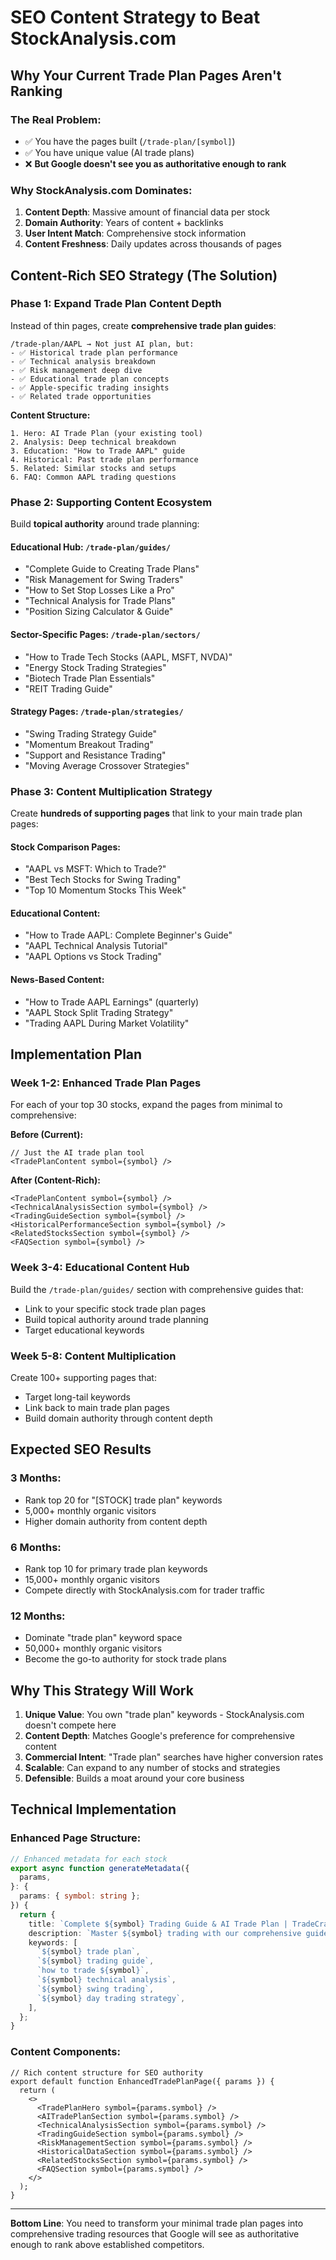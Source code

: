 # SEO Content Strategy to Beat StockAnalysis.com

## Why Your Current Trade Plan Pages Aren't Ranking

### **The Real Problem:**

- ✅ You have the pages built (`/trade-plan/[symbol]`)
- ✅ You have unique value (AI trade plans)
- ❌ **But Google doesn't see you as authoritative enough to rank**

### **Why StockAnalysis.com Dominates:**

1. **Content Depth**: Massive amount of financial data per stock
2. **Domain Authority**: Years of content + backlinks
3. **User Intent Match**: Comprehensive stock information
4. **Content Freshness**: Daily updates across thousands of pages

## Content-Rich SEO Strategy (The Solution)

### **Phase 1: Expand Trade Plan Content Depth**

Instead of thin pages, create **comprehensive trade plan guides**:

```
/trade-plan/AAPL → Not just AI plan, but:
- ✅ Historical trade plan performance
- ✅ Technical analysis breakdown
- ✅ Risk management deep dive
- ✅ Educational trade plan concepts
- ✅ Apple-specific trading insights
- ✅ Related trade opportunities
```

**Content Structure:**

```
1. Hero: AI Trade Plan (your existing tool)
2. Analysis: Deep technical breakdown
3. Education: "How to Trade AAPL" guide
4. Historical: Past trade plan performance
5. Related: Similar stocks and setups
6. FAQ: Common AAPL trading questions
```

### **Phase 2: Supporting Content Ecosystem**

Build **topical authority** around trade planning:

#### **Educational Hub: `/trade-plan/guides/`**

- "Complete Guide to Creating Trade Plans"
- "Risk Management for Swing Traders"
- "How to Set Stop Losses Like a Pro"
- "Technical Analysis for Trade Plans"
- "Position Sizing Calculator & Guide"

#### **Sector-Specific Pages: `/trade-plan/sectors/`**

- "How to Trade Tech Stocks (AAPL, MSFT, NVDA)"
- "Energy Stock Trading Strategies"
- "Biotech Trade Plan Essentials"
- "REIT Trading Guide"

#### **Strategy Pages: `/trade-plan/strategies/`**

- "Swing Trading Strategy Guide"
- "Momentum Breakout Trading"
- "Support and Resistance Trading"
- "Moving Average Crossover Strategies"

### **Phase 3: Content Multiplication Strategy**

Create **hundreds of supporting pages** that link to your main trade plan pages:

#### **Stock Comparison Pages:**

- "AAPL vs MSFT: Which to Trade?"
- "Best Tech Stocks for Swing Trading"
- "Top 10 Momentum Stocks This Week"

#### **Educational Content:**

- "How to Trade AAPL: Complete Beginner's Guide"
- "AAPL Technical Analysis Tutorial"
- "AAPL Options vs Stock Trading"

#### **News-Based Content:**

- "How to Trade AAPL Earnings" (quarterly)
- "AAPL Stock Split Trading Strategy"
- "Trading AAPL During Market Volatility"

## Implementation Plan

### **Week 1-2: Enhanced Trade Plan Pages**

For each of your top 30 stocks, expand the pages from minimal to comprehensive:

**Before (Current):**

```tsx
// Just the AI trade plan tool
<TradePlanContent symbol={symbol} />
```

**After (Content-Rich):**

```tsx
<TradePlanContent symbol={symbol} />
<TechnicalAnalysisSection symbol={symbol} />
<TradingGuideSection symbol={symbol} />
<HistoricalPerformanceSection symbol={symbol} />
<RelatedStocksSection symbol={symbol} />
<FAQSection symbol={symbol} />
```

### **Week 3-4: Educational Content Hub**

Build the `/trade-plan/guides/` section with comprehensive guides that:

- Link to your specific stock trade plan pages
- Build topical authority around trade planning
- Target educational keywords

### **Week 5-8: Content Multiplication**

Create 100+ supporting pages that:

- Target long-tail keywords
- Link back to main trade plan pages
- Build domain authority through content depth

## Expected SEO Results

### **3 Months:**

- Rank top 20 for "[STOCK] trade plan" keywords
- 5,000+ monthly organic visitors
- Higher domain authority from content depth

### **6 Months:**

- Rank top 10 for primary trade plan keywords
- 15,000+ monthly organic visitors
- Compete directly with StockAnalysis.com for trader traffic

### **12 Months:**

- Dominate "trade plan" keyword space
- 50,000+ monthly organic visitors
- Become the go-to authority for stock trade plans

## Why This Strategy Will Work

1. **Unique Value**: You own "trade plan" keywords - StockAnalysis.com doesn't compete here
2. **Content Depth**: Matches Google's preference for comprehensive content
3. **Commercial Intent**: "Trade plan" searches have higher conversion rates
4. **Scalable**: Can expand to any number of stocks and strategies
5. **Defensible**: Builds a moat around your core business

## Technical Implementation

### **Enhanced Page Structure:**

```typescript
// Enhanced metadata for each stock
export async function generateMetadata({
  params,
}: {
  params: { symbol: string };
}) {
  return {
    title: `Complete ${symbol} Trading Guide & AI Trade Plan | TradeCraft`,
    description: `Master ${symbol} trading with our comprehensive guide. Get AI-generated trade plans, technical analysis, risk management, and proven strategies.`,
    keywords: [
      `${symbol} trade plan`,
      `${symbol} trading guide`,
      `how to trade ${symbol}`,
      `${symbol} technical analysis`,
      `${symbol} swing trading`,
      `${symbol} day trading strategy`,
    ],
  };
}
```

### **Content Components:**

```tsx
// Rich content structure for SEO authority
export default function EnhancedTradePlanPage({ params }) {
  return (
    <>
      <TradePlanHero symbol={params.symbol} />
      <AITradePlanSection symbol={params.symbol} />
      <TechnicalAnalysisSection symbol={params.symbol} />
      <TradingGuideSection symbol={params.symbol} />
      <RiskManagementSection symbol={params.symbol} />
      <HistoricalDataSection symbol={params.symbol} />
      <RelatedStocksSection symbol={params.symbol} />
      <FAQSection symbol={params.symbol} />
    </>
  );
}
```

---

**Bottom Line**: You need to transform your minimal trade plan pages into comprehensive trading resources that Google will see as authoritative enough to rank above established competitors.
